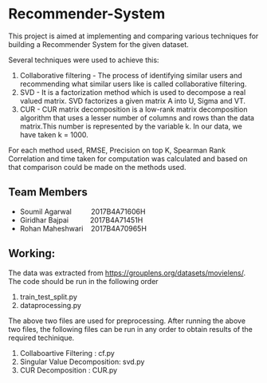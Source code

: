 # Recommender-System

This project is aimed at implementing and comparing various techniques for building a Recommender System for the given dataset. 

Several techniques were used to achieve this:
1. Collaborative filtering - The process of identifying similar users and recommending what similar users like is called collaborative filtering. 
2. SVD - It is a factorization method which is used to decompose a real valued matrix. SVD factorizes a given matrix A into U, Sigma and VT.
3. CUR - CUR matrix decomposition is a low-rank matrix decomposition algorithm that uses a lesser number of columns and rows than the data matrix.This number is represented by the variable k. In our data, we have taken k = 1000.

For each method used, RMSE, Precision on top K, Spearman Rank Correlation and time taken for computation was calculated and based on that comparison could be made on the methods used. 

## Team Members ##
- Soumil Agarwal &nbsp;&nbsp;&nbsp;&nbsp;&nbsp;&nbsp;&nbsp;&nbsp;   2017B4A71606H
- Giridhar Bajpai  &nbsp;&nbsp;&nbsp;&nbsp;&nbsp;&nbsp;&nbsp;&nbsp;&nbsp; 2017B4A71451H
- Rohan Maheshwari &nbsp;&nbsp;  2017B4A70965H


## Working: ##
The data was extracted from https://grouplens.org/datasets/movielens/. The code should be run in the following order 
1. train_test_split.py
2. dataprocessing.py

The above two files are used for preprocessing. After running the above two files, the following files can be run in any order to obtain results of the required techinique. 
1. Collaboartive Filtering : cf.py
2. Singular Value Decomposition: svd.py
3. CUR Decomposition : CUR.py
